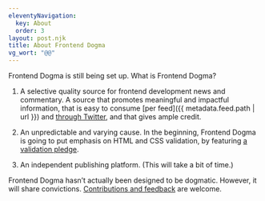 ```yaml
---
eleventyNavigation:
  key: About
  order: 3
layout: post.njk
title: About Frontend Dogma
vg_wort: "@@"
---
```

Frontend Dogma is still being set up. What is Frontend Dogma?

1. A selective quality source for frontend development news and commentary. A source that promotes meaningful and impactful information, that is easy to consume [per feed]({{ metadata.feed.path | url }}) and [through Twitter](https://twitter.com/frontenddogma), and that gives ample credit.

2. An unpredictable and varying cause. In the beginning, Frontend Dogma is going to put emphasis on HTML and CSS validation, by featuring [a validation pledge](/pledge/).

3. An independent publishing platform. (This will take a bit of time.)

Frontend Dogma hasn’t actually been designed to be dogmatic. However, it will share convictions. [Contributions and feedback](https://github.com/j9t/frontenddogma.com) are welcome.